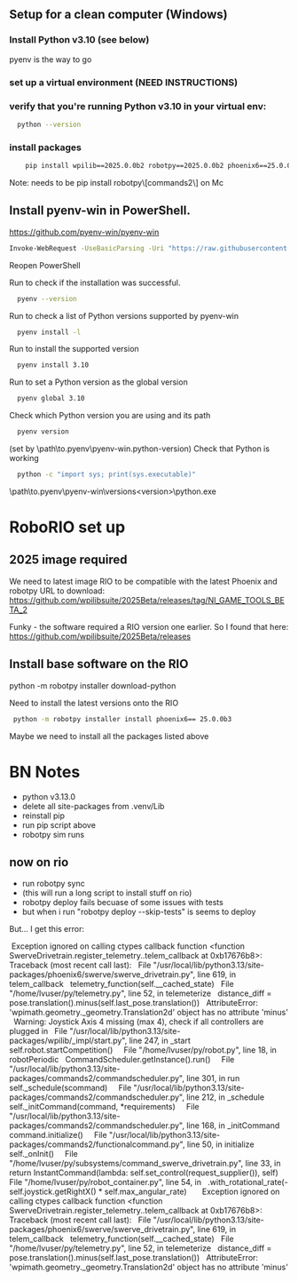 ## Setup for a clean computer (Windows)

### Install Python v3.10 (see below)
pyenv is the way to go

### set up a virtual environment (NEED INSTRUCTIONS)

### verify that you're running Python v3.10 in your virtual env:

```bash
  python --version
```

### install packages

```bash
    pip install wpilib==2025.0.0b2 robotpy==2025.0.0b2 phoenix6==25.0.0b3 robotpy[commands2] pynetworktables
```
Note: needs to be pip install robotpy\\[commands2\\] on Mc

## Install pyenv-win in PowerShell.

https://github.com/pyenv-win/pyenv-win

```bash
Invoke-WebRequest -UseBasicParsing -Uri "https://raw.githubusercontent.com/pyenv-win/pyenv-win/master/pyenv-win/install-pyenv-win.ps1" -OutFile "./install-pyenv-win.ps1"; &"./install-pyenv-win.ps1"
```

Reopen PowerShell

Run to check if the installation was successful.

```bash
  pyenv --version
```

Run to check a list of Python versions supported by pyenv-win

```bash
  pyenv install -l
```

Run to install the supported version

```bash
  pyenv install 3.10
```

Run to set a Python version as the global version

```bash
  pyenv global 3.10
``` 

Check which Python version you are using and its path

```bash
  pyenv version
```

<version> (set by \path\to\.pyenv\pyenv-win\.python-version)
Check that Python is working

```bash
  python -c "import sys; print(sys.executable)"
```

\path\to\.pyenv\pyenv-win\versions\<version>\python.exe


# RoboRIO set up

## 2025 image required

We need to latest image RIO to be compatible with the latest Phoenix and robotpy
URL to download: https://github.com/wpilibsuite/2025Beta/releases/tag/NI_GAME_TOOLS_BETA_2

Funky - the software required a RIO version one earlier. So I found that here:
https://github.com/wpilibsuite/2025Beta/releases

## Install base software on the RIO
 python -m robotpy installer download-python        

Need to install the latest versions onto the RIO

```bash
 python -m robotpy installer install phoenix6== 25.0.0b3 
 ```
Maybe we need to install all the packages listed above


# BN Notes
- python v3.13.0
- delete all site-packages from .venv/Lib
- reinstall pip
- run pip script above
- robotpy sim runs

## now on rio
- run robotpy sync
- (this will run a long script to install stuff on rio)
- robotpy deploy fails becuase of some issues with tests
- but when i run "robotpy deploy --skip-tests" is seems to deploy

But... I get this error:

﻿﻿﻿﻿﻿﻿ Exception ignored on calling ctypes callback function <function SwerveDrivetrain.register_telemetry.<locals>.telem_callback at 0xb17676b8>: ﻿
﻿﻿﻿﻿﻿﻿ Traceback (most recent call last): ﻿
﻿﻿﻿﻿﻿﻿   File "/usr/local/lib/python3.13/site-packages/phoenix6/swerve/swerve_drivetrain.py", line 619, in telem_callback ﻿
﻿﻿﻿﻿﻿﻿     telemetry_function(self.__cached_state) ﻿
﻿﻿﻿﻿﻿﻿   File "/home/lvuser/py/telemetry.py", line 52, in telemeterize ﻿
﻿﻿﻿﻿﻿﻿     distance_diff = pose.translation().minus(self.last_pose.translation()) ﻿
﻿﻿﻿﻿﻿﻿ AttributeError: 'wpimath.geometry._geometry.Translation2d' object has no attribute 'minus' ﻿
﻿﻿﻿﻿﻿﻿ ﻿Warning﻿: Joystick Axis 4 missing (max 4), check if all controllers are plugged in ﻿
﻿﻿﻿﻿﻿﻿   File "/usr/local/lib/python3.13/site-packages/wpilib/_impl/start.py", line 247, in _start ﻿
﻿﻿﻿﻿﻿﻿     self.robot.startCompetition() ﻿
﻿﻿﻿﻿﻿﻿  ﻿
﻿﻿﻿﻿﻿﻿   File "/home/lvuser/py/robot.py", line 18, in robotPeriodic ﻿
﻿﻿﻿﻿﻿﻿     CommandScheduler.getInstance().run() ﻿
﻿﻿﻿﻿﻿﻿  ﻿
﻿﻿﻿﻿﻿﻿   File "/usr/local/lib/python3.13/site-packages/commands2/commandscheduler.py", line 301, in run ﻿
﻿﻿﻿﻿﻿﻿     self._schedule(scommand) ﻿
﻿﻿﻿﻿﻿﻿  ﻿
﻿﻿﻿﻿﻿﻿   File "/usr/local/lib/python3.13/site-packages/commands2/commandscheduler.py", line 212, in _schedule ﻿
﻿﻿﻿﻿﻿﻿     self._initCommand(command, *requirements) ﻿
﻿﻿﻿﻿﻿﻿  ﻿
﻿﻿﻿﻿﻿﻿   File "/usr/local/lib/python3.13/site-packages/commands2/commandscheduler.py", line 168, in _initCommand ﻿
﻿﻿﻿﻿﻿﻿     command.initialize() ﻿
﻿﻿﻿﻿﻿﻿  ﻿
﻿﻿﻿﻿﻿﻿   File "/usr/local/lib/python3.13/site-packages/commands2/functionalcommand.py", line 50, in initialize ﻿
﻿﻿﻿﻿﻿﻿     self._onInit() ﻿
﻿﻿﻿﻿﻿﻿  ﻿
﻿﻿﻿﻿﻿﻿   File "/home/lvuser/py/subsystems/command_swerve_drivetrain.py", line 33, in <lambda> ﻿
﻿﻿﻿﻿﻿﻿     return InstantCommand(lambda: self.set_control(request_supplier()), self) ﻿
﻿﻿﻿﻿﻿﻿  ﻿
﻿﻿﻿﻿﻿﻿   File "/home/lvuser/py/robot_container.py", line 54, in <lambda> ﻿
﻿﻿﻿﻿﻿﻿     .with_rotational_rate(-self.joystick.getRightX() * self.max_angular_rate) ﻿
﻿﻿﻿﻿﻿﻿  ﻿
﻿﻿﻿﻿﻿﻿  ﻿
﻿﻿﻿﻿﻿﻿ Exception ignored on calling ctypes callback function <function SwerveDrivetrain.register_telemetry.<locals>.telem_callback at 0xb17676b8>: ﻿
﻿﻿﻿﻿﻿﻿ Traceback (most recent call last): ﻿
﻿﻿﻿﻿﻿﻿   File "/usr/local/lib/python3.13/site-packages/phoenix6/swerve/swerve_drivetrain.py", line 619, in telem_callback ﻿
﻿﻿﻿﻿﻿﻿     telemetry_function(self.__cached_state) ﻿
﻿﻿﻿﻿﻿﻿   File "/home/lvuser/py/telemetry.py", line 52, in telemeterize ﻿
﻿﻿﻿﻿﻿﻿     distance_diff = pose.translation().minus(self.last_pose.translation()) ﻿
﻿﻿﻿﻿﻿﻿ AttributeError: 'wpimath.geometry._geometry.Translation2d' object has no attribute 'minus' ﻿
